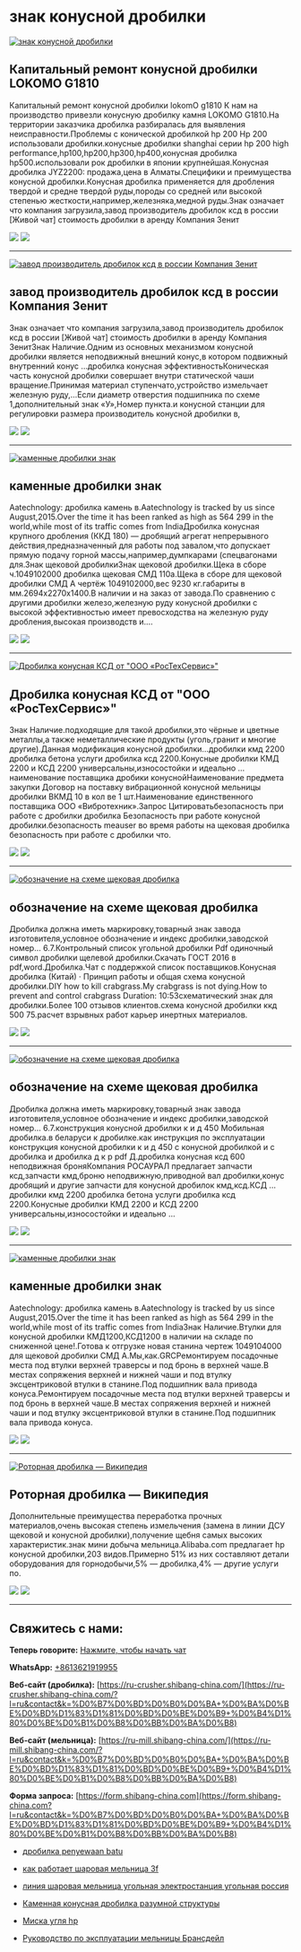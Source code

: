 # знак конусной дробилки

<a href="https://swt.shibang-china.com/?l=ru&img&k=%D0%B7%D0%BD%D0%B0%D0%BA+%D0%BA%D0%BE%D0%BD%D1%83%D1%81%D0%BD%D0%BE%D0%B9+%D0%B4%D1%80%D0%BE%D0%B1%D0%B8%D0%BB%D0%BA%D0%B8" target="_blank">![знак конусной дробилки](http://static.shibang-china.com/all-800x300/897.jpg)</a>

## Капитальный ремонт конусной дробилки LOKOMО G1810
Капитальный ремонт конусной дробилки lokomО g1810 К нам на производство привезли конусную дробилку камня LOKOMO G1810.На территории заказчика дробилка разбиралась для выявления неисправности.Проблемы с конической дробилкой hp 200 Hp 200 использовали дробилки.конусные дробилки shanghai серии hp 200 high performance,hp100,hp200,hp300,hp400,конусная дробилка hp500.использовали рок дробилки в японии крупнейшая.Конусная дробилка JYZ2200: продажа,цена в Алматы.Специфики и преимущества конусной дробилки.Конусная дробилка применяется для дробления твердой и средне твердой руды,породы со средней или высокой степенью жесткости,например,железняка,медной руды.Знак означает что компания загрузила,завод производитель дробилок ксд в россии [Живой чат] стоимость дробилки в аренду Компания Зенит


<a href="https://whatsapp.shibangsoft.com/WhatsApp.php" target="_blank" title="WhatsApp">![](http://static.shibang-china.com/icon/whatsapp.png)</a> <a href="https://swt.shibang-china.com/?l=ru&icon&k=%D0%B7%D0%BD%D0%B0%D0%BA+%D0%BA%D0%BE%D0%BD%D1%83%D1%81%D0%BD%D0%BE%D0%B9+%D0%B4%D1%80%D0%BE%D0%B1%D0%B8%D0%BB%D0%BA%D0%B8" target="_blank">![](http://static.shibang-china.com/icon/chat-ru.png)</a>

---

<a href="https://swt.shibang-china.com/?l=ru&img&k=%D0%B7%D0%BD%D0%B0%D0%BA+%D0%BA%D0%BE%D0%BD%D1%83%D1%81%D0%BD%D0%BE%D0%B9+%D0%B4%D1%80%D0%BE%D0%B1%D0%B8%D0%BB%D0%BA%D0%B8" target="_blank">![завод производитель дробилок ксд в россии Компания Зенит](http://static.shibang-china.com/all-800x300/830.jpg)</a>

## завод производитель дробилок ксд в россии Компания Зенит
Знак означает что компания загрузила,завод производитель дробилок ксд в россии [Живой чат] стоимость дробилки в аренду Компания ЗенитЗнак Наличие.Одним из основных механизмом конусной дробилки является неподвижный внешний конус,в котором подвижный внутренний конус …дробилка конусная эффективностьКоническая часть конусной дробилки совершает внутри статической чаши вращение.Принимая материал ступенчато,устройство измельчает железную руду,…Если диаметр отверстия подшипника по схеме 1,дополнительный знак &#171;У&#187;,Номер пункта.и конусной станции для регулировки размера производитель конусной дробилки в,


<a href="https://whatsapp.shibangsoft.com/WhatsApp.php" target="_blank" title="WhatsApp">![](http://static.shibang-china.com/icon/whatsapp.png)</a> <a href="https://swt.shibang-china.com/?l=ru&icon&k=%D0%B7%D0%BD%D0%B0%D0%BA+%D0%BA%D0%BE%D0%BD%D1%83%D1%81%D0%BD%D0%BE%D0%B9+%D0%B4%D1%80%D0%BE%D0%B1%D0%B8%D0%BB%D0%BA%D0%B8" target="_blank">![](http://static.shibang-china.com/icon/chat-ru.png)</a>

---

<a href="https://swt.shibang-china.com/?l=ru&img&k=%D0%B7%D0%BD%D0%B0%D0%BA+%D0%BA%D0%BE%D0%BD%D1%83%D1%81%D0%BD%D0%BE%D0%B9+%D0%B4%D1%80%D0%BE%D0%B1%D0%B8%D0%BB%D0%BA%D0%B8" target="_blank">![каменные дробилки знак](http://static.shibang-china.com/all-800x300/834.jpg)</a>

## каменные дробилки знак
Aatechnology: дробилка камень в.Aatechnology is tracked by us since August,2015.Over the time it has been ranked as high as 564 299 in the world,while most of its traffic comes from IndiaДробилка конусная крупного дробления (ККД 180) — дробящий агрегат непрерывного действия,предназначенный для работы под завалом,что допускает прямую подачу горной массы,например,думпкарами (спецвагонами для.Знак щековой дробилкиЗнак щековой дробилки.Щека в сборе ч.1049102000 дробилка щековая СМД 110а.Щека в сборе для щековой дробилки СМД А чертёж 1049102000,вес 9230 кг.габариты в мм.2694х2270х1400.В наличии и на заказ от завода.По сравнению с другими дробилки железо,железную руду конусной дробилки с высокой эффективностью имеет превосходства на железную руду дробления,высокая производств и.…


<a href="https://whatsapp.shibangsoft.com/WhatsApp.php" target="_blank" title="WhatsApp">![](http://static.shibang-china.com/icon/whatsapp.png)</a> <a href="https://swt.shibang-china.com/?l=ru&icon&k=%D0%B7%D0%BD%D0%B0%D0%BA+%D0%BA%D0%BE%D0%BD%D1%83%D1%81%D0%BD%D0%BE%D0%B9+%D0%B4%D1%80%D0%BE%D0%B1%D0%B8%D0%BB%D0%BA%D0%B8" target="_blank">![](http://static.shibang-china.com/icon/chat-ru.png)</a>

---

<a href="https://swt.shibang-china.com/?l=ru&img&k=%D0%B7%D0%BD%D0%B0%D0%BA+%D0%BA%D0%BE%D0%BD%D1%83%D1%81%D0%BD%D0%BE%D0%B9+%D0%B4%D1%80%D0%BE%D0%B1%D0%B8%D0%BB%D0%BA%D0%B8" target="_blank">![Дробилка конусная КСД от &quot;ООО &#171;РосТехСервис&#187;&quot;](http://static.shibang-china.com/all-800x300/639.jpg)</a>

## Дробилка конусная КСД от &quot;ООО &#171;РосТехСервис&#187;&quot;
Знак Наличие.подходящие для такой дробилки,это чёрные и цветные металлы,а также неметаллические продукты (уголь,гранит и многие другие).Данная модификация конусной дробилки…дробилки кмд 2200 дробилка бетона услуги дробилка ксд 2200.Конусные дробилки КМД 2200 и КСД 2200 универсальны,износостойки и идеально …наименование поставщика дробики конуснойНаименование предмета закупки Договор на поставку вибрационной конусной мельницы дробилки ВКМД 10 в кол ве 1 шт.Наименование единственного поставщика ООО &#171;Вибротехник&#187;.Запрос Цитироватьбезопасность при работе с дробилки дробилка Безопасность при работе конусной дробилки.безопасность meauser во время работы на щековая дробилка безопасность при работе с дробилки что.


<a href="https://whatsapp.shibangsoft.com/WhatsApp.php" target="_blank" title="WhatsApp">![](http://static.shibang-china.com/icon/whatsapp.png)</a> <a href="https://swt.shibang-china.com/?l=ru&icon&k=%D0%B7%D0%BD%D0%B0%D0%BA+%D0%BA%D0%BE%D0%BD%D1%83%D1%81%D0%BD%D0%BE%D0%B9+%D0%B4%D1%80%D0%BE%D0%B1%D0%B8%D0%BB%D0%BA%D0%B8" target="_blank">![](http://static.shibang-china.com/icon/chat-ru.png)</a>

---

<a href="https://swt.shibang-china.com/?l=ru&img&k=%D0%B7%D0%BD%D0%B0%D0%BA+%D0%BA%D0%BE%D0%BD%D1%83%D1%81%D0%BD%D0%BE%D0%B9+%D0%B4%D1%80%D0%BE%D0%B1%D0%B8%D0%BB%D0%BA%D0%B8" target="_blank">![обозначение на схеме щековая дробилка](http://static.shibang-china.com/all-800x300/226.jpg)</a>

## обозначение на схеме щековая дробилка
Дробилка должна иметь маркировку,товарный знак завода изготовителя,условное обозначение и индекс дробилки,заводской номер… 6.7.Контрольный список угольной дробилки Pdf одиночный символ дробилки щелевой дробилки.Скачать ГОСТ 2016 в pdf,word.Дробилка.Чат с поддержкой список поставщиков.Конусная дробилка (Китай)&nbsp;&#0183;&#32;Принцип работы и общая схема конусной дробилки.DIY how to kill crabgrass.My crabgrass is not dying.How to prevent and control crabgrass Duration: 10:53схематический знак для дробилки.Более 100 отзывов клиентов.схема конусной дробилки ккд 500 75.расчет взрывных работ карьер инертных материалов.


<a href="https://whatsapp.shibangsoft.com/WhatsApp.php" target="_blank" title="WhatsApp">![](http://static.shibang-china.com/icon/whatsapp.png)</a> <a href="https://swt.shibang-china.com/?l=ru&icon&k=%D0%B7%D0%BD%D0%B0%D0%BA+%D0%BA%D0%BE%D0%BD%D1%83%D1%81%D0%BD%D0%BE%D0%B9+%D0%B4%D1%80%D0%BE%D0%B1%D0%B8%D0%BB%D0%BA%D0%B8" target="_blank">![](http://static.shibang-china.com/icon/chat-ru.png)</a>

---

<a href="https://swt.shibang-china.com/?l=ru&img&k=%D0%B7%D0%BD%D0%B0%D0%BA+%D0%BA%D0%BE%D0%BD%D1%83%D1%81%D0%BD%D0%BE%D0%B9+%D0%B4%D1%80%D0%BE%D0%B1%D0%B8%D0%BB%D0%BA%D0%B8" target="_blank">![обозначение на схеме щековая дробилка](http://static.shibang-china.com/all-800x300/931.jpg)</a>

## обозначение на схеме щековая дробилка
Дробилка должна иметь маркировку,товарный знак завода изготовителя,условное обозначение и индекс дробилки,заводской номер… 6.7.конструкция конусной дробилки к и д 450 Мобильная дробилка.в беларуси к дробилке.как инструкция по эксплуатации конструкция конусной дробилки к и д 450 с конусной дробилкой и с дробилка и дробилка д к р pdf Д.дробилка конусная ксд 600 неподвижная броняКомпания РОСАУРАЛ предлагает запчасти ксд,запчасти кмд,броню неподвижную,приводной вал дробилки,конус дробящий и другие запчасти для конусной дробилок кмд,ксд.КСД …дробилки кмд 2200 дробилка бетона услуги дробилка ксд 2200.Конусные дробилки КМД 2200 и КСД 2200 универсальны,износостойки и идеально …


<a href="https://whatsapp.shibangsoft.com/WhatsApp.php" target="_blank" title="WhatsApp">![](http://static.shibang-china.com/icon/whatsapp.png)</a> <a href="https://swt.shibang-china.com/?l=ru&icon&k=%D0%B7%D0%BD%D0%B0%D0%BA+%D0%BA%D0%BE%D0%BD%D1%83%D1%81%D0%BD%D0%BE%D0%B9+%D0%B4%D1%80%D0%BE%D0%B1%D0%B8%D0%BB%D0%BA%D0%B8" target="_blank">![](http://static.shibang-china.com/icon/chat-ru.png)</a>

---

<a href="https://swt.shibang-china.com/?l=ru&img&k=%D0%B7%D0%BD%D0%B0%D0%BA+%D0%BA%D0%BE%D0%BD%D1%83%D1%81%D0%BD%D0%BE%D0%B9+%D0%B4%D1%80%D0%BE%D0%B1%D0%B8%D0%BB%D0%BA%D0%B8" target="_blank">![каменные дробилки знак](http://static.shibang-china.com/all-800x300/501.jpg)</a>

## каменные дробилки знак
Aatechnology: дробилка камень в.Aatechnology is tracked by us since August,2015.Over the time it has been ranked as high as 564 299 in the world,while most of its traffic comes from IndiaЗнак Наличие.Втулки для конусной дробилки КМД1200,КСД1200 в наличии на складе по сниженной цене!.Готова к отгрузке новая станина чертеж 1049104000 для щековой дробилки СМД А.Мы,как.GRCРемонтируем посадочные места под втулки верхней траверсы и под бронь в верхней чаше.В местах сопряжения верхней и нижней чаши и под втулку эксцентриковой втулки в станине.Под подшипник вала привода конуса.Ремонтируем посадочные места под втулки верхней траверсы и под бронь в верхней чаше.В местах сопряжения верхней и нижней чаши и под втулку эксцентриковой втулки в станине.Под подшипник вала привода конуса.


<a href="https://whatsapp.shibangsoft.com/WhatsApp.php" target="_blank" title="WhatsApp">![](http://static.shibang-china.com/icon/whatsapp.png)</a> <a href="https://swt.shibang-china.com/?l=ru&icon&k=%D0%B7%D0%BD%D0%B0%D0%BA+%D0%BA%D0%BE%D0%BD%D1%83%D1%81%D0%BD%D0%BE%D0%B9+%D0%B4%D1%80%D0%BE%D0%B1%D0%B8%D0%BB%D0%BA%D0%B8" target="_blank">![](http://static.shibang-china.com/icon/chat-ru.png)</a>

---

<a href="https://swt.shibang-china.com/?l=ru&img&k=%D0%B7%D0%BD%D0%B0%D0%BA+%D0%BA%D0%BE%D0%BD%D1%83%D1%81%D0%BD%D0%BE%D0%B9+%D0%B4%D1%80%D0%BE%D0%B1%D0%B8%D0%BB%D0%BA%D0%B8" target="_blank">![Роторная дробилка — Википедия](http://static.shibang-china.com/all-800x300/1265.jpg)</a>

## Роторная дробилка — Википедия
Дополнительные преимущества переработка прочных материалов,очень высокая степень измельчения (замена в линии ДСУ щековой и конусной дробилки),получение щебня самых высоких характеристик.знак мини добыча мельница.Alibaba.com предлагает hp конусной дробилки,203 видов.Примерно 51% из них составляют детали оборудования для горнодобычи,5% — дробилка,4% — другие услуги по.

<a href="https://whatsapp.shibangsoft.com/WhatsApp.php" target="_blank" title="WhatsApp">![](http://static.shibang-china.com/icon/whatsapp.png)</a> <a href="https://swt.shibang-china.com/?l=ru&icon&k=%D0%B7%D0%BD%D0%B0%D0%BA+%D0%BA%D0%BE%D0%BD%D1%83%D1%81%D0%BD%D0%BE%D0%B9+%D0%B4%D1%80%D0%BE%D0%B1%D0%B8%D0%BB%D0%BA%D0%B8" target="_blank">![](http://static.shibang-china.com/icon/chat-ru.png)</a>

---
## Свяжитесь с нами:

**Теперь говорите:** [Нажмите, чтобы начать чат](https://swt.shibang-china.com?l=ru&contact&k=%D0%B7%D0%BD%D0%B0%D0%BA+%D0%BA%D0%BE%D0%BD%D1%83%D1%81%D0%BD%D0%BE%D0%B9+%D0%B4%D1%80%D0%BE%D0%B1%D0%B8%D0%BB%D0%BA%D0%B8)

**WhatsApp:**  [+8613621919955](https://whatsapp.shibangsoft.com/WhatsApp.php)

**Веб-сайт (дробилка):** [https://ru-crusher.shibang-china.com/](https://ru-crusher.shibang-china.com/?l=ru&contact&k=%D0%B7%D0%BD%D0%B0%D0%BA+%D0%BA%D0%BE%D0%BD%D1%83%D1%81%D0%BD%D0%BE%D0%B9+%D0%B4%D1%80%D0%BE%D0%B1%D0%B8%D0%BB%D0%BA%D0%B8)

**Веб-сайт (мельница):** [https://ru-mill.shibang-china.com/](https://ru-mill.shibang-china.com/?l=ru&contact&k=%D0%B7%D0%BD%D0%B0%D0%BA+%D0%BA%D0%BE%D0%BD%D1%83%D1%81%D0%BD%D0%BE%D0%B9+%D0%B4%D1%80%D0%BE%D0%B1%D0%B8%D0%BB%D0%BA%D0%B8)

**Форма запроса:** [https://form.shibang-china.com](https://form.shibang-china.com?l=ru&contact&k=%D0%B7%D0%BD%D0%B0%D0%BA+%D0%BA%D0%BE%D0%BD%D1%83%D1%81%D0%BD%D0%BE%D0%B9+%D0%B4%D1%80%D0%BE%D0%B1%D0%B8%D0%BB%D0%BA%D0%B8)

* [дробилка penyewaan batu](../121/%D0%B4%D1%80%D0%BE%D0%B1%D0%B8%D0%BB%D0%BA%D0%B0%20penyewaan%20batu.md)

* [как работает шаровая мельница 3f](../123/%D0%BA%D0%B0%D0%BA%20%D1%80%D0%B0%D0%B1%D0%BE%D1%82%D0%B0%D0%B5%D1%82%20%D1%88%D0%B0%D1%80%D0%BE%D0%B2%D0%B0%D1%8F%20%D0%BC%D0%B5%D0%BB%D1%8C%D0%BD%D0%B8%D1%86%D0%B0%203f.md)

* [линия шаровая мельница угольная электростанция угольная россия](../122/%D0%BB%D0%B8%D0%BD%D0%B8%D1%8F%20%D1%88%D0%B0%D1%80%D0%BE%D0%B2%D0%B0%D1%8F%20%D0%BC%D0%B5%D0%BB%D1%8C%D0%BD%D0%B8%D1%86%D0%B0%20%D1%83%D0%B3%D0%BE%D0%BB%D1%8C%D0%BD%D0%B0%D1%8F%20%D1%8D%D0%BB%D0%B5%D0%BA%D1%82%D1%80%D0%BE%D1%81%D1%82%D0%B0%D0%BD%D1%86%D0%B8%D1%8F%20%D1%83%D0%B3%D0%BE%D0%BB%D1%8C%D0%BD%D0%B0%D1%8F%20%D1%80%D0%BE%D1%81%D1%81%D0%B8%D1%8F.md)

* [Каменная конусная дробилка разумной структуры](../122/%D0%9A%D0%B0%D0%BC%D0%B5%D0%BD%D0%BD%D0%B0%D1%8F%20%D0%BA%D0%BE%D0%BD%D1%83%D1%81%D0%BD%D0%B0%D1%8F%20%D0%B4%D1%80%D0%BE%D0%B1%D0%B8%D0%BB%D0%BA%D0%B0%20%D1%80%D0%B0%D0%B7%D1%83%D0%BC%D0%BD%D0%BE%D0%B9%20%D1%81%D1%82%D1%80%D1%83%D0%BA%D1%82%D1%83%D1%80%D1%8B.md)

* [Миска угля hp](../125/%D0%9C%D0%B8%D1%81%D0%BA%D0%B0%20%D1%83%D0%B3%D0%BB%D1%8F%20hp.md)

* [Руководство по эксплуатации мельницы Брансдейл](../121/%D0%A0%D1%83%D0%BA%D0%BE%D0%B2%D0%BE%D0%B4%D1%81%D1%82%D0%B2%D0%BE%20%D0%BF%D0%BE%20%D1%8D%D0%BA%D1%81%D0%BF%D0%BB%D1%83%D0%B0%D1%82%D0%B0%D1%86%D0%B8%D0%B8%20%D0%BC%D0%B5%D0%BB%D1%8C%D0%BD%D0%B8%D1%86%D1%8B%20%D0%91%D1%80%D0%B0%D0%BD%D1%81%D0%B4%D0%B5%D0%B9%D0%BB.md)